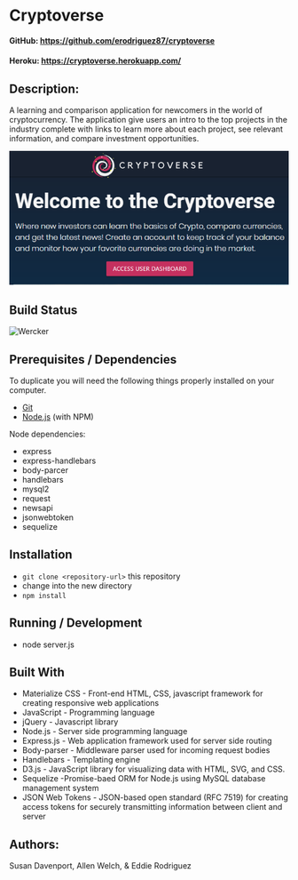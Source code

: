# Cryptoverse
#### GitHub:  https://github.com/erodriguez87/cryptoverse
#### Heroku: https://cryptoverse.herokuapp.com/

## Description:
A learning and comparison application for newcomers in the world of cryptocurrency. The application give users an intro to the top projects in the industry complete with links to learn more about each project, see relevant information, and compare investment opportunities. 

![title image](/public/assets/images/title.png)

## Build Status
![Wercker](https://img.shields.io/wercker/ci/wercker/docs.svg)

## Prerequisites / Dependencies
To duplicate you will need the following things properly installed on your computer.
* [Git](http://git-scm.com/)
* [Node.js](http://nodejs.org/) (with NPM)

Node dependencies:
* express
* express-handlebars
* body-parcer
* handlebars
* mysql2
* request
* newsapi
* jsonwebtoken
* sequelize

## Installation
* `git clone <repository-url>` this repository
* change into the new directory
* `npm install`

## Running / Development
* node server.js

## Built With
- Materialize CSS - Front-end HTML, CSS, javascript framework for creating responsive web applications
- JavaScript - Programming language
- jQuery - Javascript library
- Node.js - Server side programming language
- Express.js - Web application framework used for server side routing
- Body-parser - Middleware parser used for incoming request bodies
- Handlebars - Templating engine
- D3.js - JavaScript library for visualizing data with HTML, SVG, and CSS.
- Sequelize -Promise-baed ORM for Node.js using MySQL database management system
- JSON Web Tokens - JSON-based open standard (RFC 7519) for creating access tokens for securely transmitting information between client and server

## Authors:  
Susan Davenport, Allen Welch, & Eddie Rodriguez
